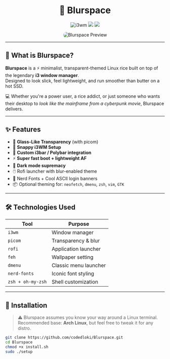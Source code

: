 <h1 align="center">
  🚀 Blurspace
</h1>

<p align="center">
  <img src="https://img.shields.io/badge/WindowManager-i3wm-blue?style=for-the-badge" alt="i3wm">
  <img src="https://img.shields.io/badge/Transparency-Enabled-9cf?style=for-the-badge">
  <img src="https://img.shields.io/badge/Style-Minimalism-black?style=for-the-badge">
</p>

<p align="center">
  <img src="https://github.com/codedloki/Blurspace/assets/preview.gif" alt="Blurspace Preview" style="border-radius: 12px;" />
</p>

---

## 🧊 What is Blurspace?

**Blurspace** is a ⚡️ minimalist, transparent-themed Linux rice built on top of the legendary **i3 window manager**.  
Designed to look slick, feel lightweight, and run smoother than butter on a hot SSD.

💻 Whether you're a power user, a rice addict, or just someone who wants their desktop to *look like the mainframe from a cyberpunk movie*, Blurspace delivers.

---

## ✨ Features

- 🧬 **Glass-Like Transparency** (with picom)
- 🎯 **Snappy i3WM Setup**
- 🎨 **Custom i3bar / Polybar integration**
- ⚡ **Super fast boot + lightweight AF**
- 🌙 **Dark mode supremacy**
- 🖱️ Rofi launcher with blur-enabled theme
- 🧠 Nerd Fonts + Cool ASCII login banners
- 📦 Optional theming for: `neofetch`, `dmenu`, `zsh`, `vim`, `GTK`

---

## 🛠️ Technologies Used

| Tool | Purpose |
|------|---------|
| `i3wm` | Window manager |
| `picom` | Transparency & blur |
| `rofi` | Application launcher |
| `feh` | Wallpaper setting |
| `dmenu` | Classic menu launcher |
| `nerd-fonts` | Iconic font styling |
| `zsh + oh-my-zsh` | Shell customization |

---

## 🚀 Installation

> ⚠️ Blurspace assumes you know your way around a Linux terminal.  
> Recommended base: **Arch Linux**, but feel free to tweak it for any distro.

```bash
git clone https://github.com/codedloki/Blurspace.git
cd Blurspace
chmod +x install.sh
sudo ./setup
